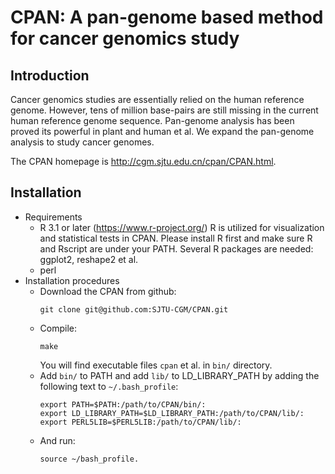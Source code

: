 # CPAN: A pan-genome based method for cancer genomics study

## Introduction
Cancer genomics studies are essentially relied on the human reference genome. However, tens of million base-pairs are still missing in the current human reference genome sequence. Pan-genome analysis has been proved its powerful in plant and human et al. We expand the pan-genome analysis to study cancer genomes. 

The CPAN homepage is http://cgm.sjtu.edu.cn/cpan/CPAN.html.
## Installation
- Requirements
    + R 3.1 or later (https://www.r-project.org/)
        R is utilized for visualization and statistical tests in CPAN. Please install R first and make sure R and Rscript are under your PATH.
        Several R packages are needed: ggplot2, reshape2 et al.
    + perl 
- Installation procedures
    + Download the CPAN from github:
        ```
        git clone git@github.com:SJTU-CGM/CPAN.git
        ```
    + Compile:
        ```
        make
        ```
        You will find executable files `cpan` et al. in `bin/` directory.
    + Add `bin/` to PATH and add `lib/` to LD_LIBRARY_PATH by adding the following text to `~/.bash_profile`:
        ```
        export PATH=$PATH:/path/to/CPAN/bin/:
        export LD_LIBRARY_PATH=$LD_LIBRARY_PATH:/path/to/CPAN/lib/:
        export PERL5LIB=$PERL5LIB:/path/to/CPAN/lib/:
        ```
    + And run:
        ```
        source ~/bash_profile.
        ```